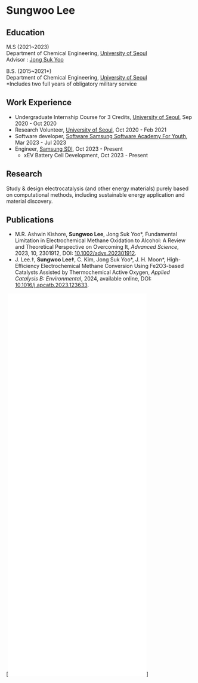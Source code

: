 # Sungwoo Lee

## Education

M.S (2021~2023)  
Department of Chemical Engineering, [University of Seoul](https://www.uos.ac.kr/)  
Advisor : [Jong Suk Yoo](http://yooresearch.wordpress.com)


B.S. (2015~2021*)  
Department of Chemical Engineering, [University of Seoul](https://www.uos.ac.kr/)  
*Includes two full years of obligatory military service


## Work Experience

- Undergraduate Internship Course for 3 Credits, [University of Seoul](https://www.uos.ac.kr/), Sep 2020 - Oct 2020
- Research Volunteer, [University of Seoul](https://www.uos.ac.kr/), Oct 2020 - Feb 2021
- Software developer, [Software Samsung Software Academy For Youth](https://www.ssafy.com/), Mar 2023 - Jul 2023
- Engineer, [Samsung SDI](https://www.samsungsdi.co.kr/), Oct 2023 - Present
  - xEV Battery Cell Development, Oct 2023 - Present


## Research

Study & design electrocatalysis (and other energy materials) purely based on computational methods, including sustainable energy application and material discovery.


## Publications

- M.R. Ashwin Kishore, **Sungwoo Lee**, Jong Suk Yoo\*, Fundamental Limitation in Electrochemical Methane Oxidation to Alcohol: A Review and Theoretical Perspective on Overcoming It, _Advanced Science_, 2023, 10, 2301912, DOI: [10.1002/advs.202301912](https://doi.org/10.1002/advs.202301912).
- J. Lee.‡, **Sungwoo Lee‡**, C. Kim, Jong Suk Yoo\*, J. H. Moon\*, High-Efficiency Electrochemical Methane Conversion Using Fe2O3-based Catalysts Assisted by Thermochemical Active Oxygen, _Applied Catalysis B: Environmental_, 2024, available online, DOI: [10.1016/j.apcatb.2023.123633](https://doi.org/10.1016/j.apcatb.2023.123633).


[![Metrics](./github-metrics.svg)]
